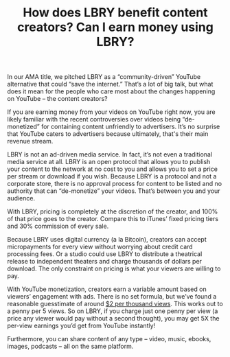 ﻿---
title: How does LBRY benefit content creators? Can I earn money using LBRY?
category: publisher
order: 2
---
In our AMA title, we pitched LBRY as a “community-driven” YouTube alternative that could “save the internet.” That’s a lot of big talk, but what does it mean for the people who care most about the changes happening on YouTube – the content creators?

If you are earning money from your videos on YouTube right now, you are likely familiar with the recent controversies over videos being “de-monetized” for containing content unfriendly to advertisers. It’s no surprise that YouTube caters to advertisers because ultimately, that's their main revenue stream.

LBRY is not an ad-driven media service. In fact, it’s not even a traditional media service at all. LBRY is an open protocol that allows you to publish your content to the network at no cost to you and allows you to set a price per stream or download if you wish. Because LBRY is a protocol and not a corporate store, there is no approval process for content to be listed and no authority that can “de-monetize” your videos. That’s between you and your audience.

With LBRY, pricing is completely at the discretion of the creator, and 100% of that price goes to the creator. Compare this to iTunes’ fixed pricing tiers and 30% commission of every sale.

Because LBRY uses digital currency (a la Bitcoin), creators can accept micropayments for every view without worrying about credit card processing fees. Or a studio could use LBRY to distribute a theatrical release to independent theaters and charge thousands of dollars per download. The only constraint on pricing is what your viewers are willing to pay.

With YouTube monetization, creators earn a variable amount based on viewers’ engagement with ads. There is no set formula, but we’ve found a reasonable guesstimate of around [$2 per thousand views](https://www.quora.com/How-much-does-YouTube-pay-partners-for-their-content). This works out to a penny per 5 views. So on LBRY, if you charge just one penny per view (a price any viewer would pay without a second thought), you may get 5X the per-view earnings you’d get from YouTube instantly!

Furthermore, you can share content of any type – video, music, ebooks, images, podcasts – all on the same platform.
